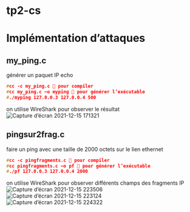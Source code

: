 # tp2-cs
# Implémentation d’attaques 
## my_ping.c
générer un paquet IP echo
```cpp
#cc -c my_ping.c  pour compiler
#cc my_ping.c –o myping  pour générer l’exécutable
#./myping 127.0.0.3 127.0.0.4 500
```
on utilise WireShark pour observer le résultat
![Capture d’écran 2021-12-15 171321](https://user-images.githubusercontent.com/85891554/148665145-56037a0f-bb84-4eee-8b6e-a0748db8c4a5.png)
## pingsur2frag.c
faire un ping avec une taille de 2000 octets sur le lien ethernet
```cpp
#cc -c pingfragments.c  pour compiler
#cc pingfragments.c –o pf  pour générer l’exécutable
#./pf 127.0.0.3 127.0.0.4 2000
```
on utilise WireShark pour observer différents champs des fragments IP
![Capture d’écran 2021-12-15 223506](https://user-images.githubusercontent.com/85891554/148665162-ecd0f98a-ac07-407d-9c88-d8e7cc702886.png)
![Capture d’écran 2021-12-15 223124](https://user-images.githubusercontent.com/85891554/148665177-ff62961a-6ffc-4309-9684-715f2faa3b0e.png)
![Capture d’écran 2021-12-15 224322](https://user-images.githubusercontent.com/85891554/148665179-df29fd77-6cdb-482d-a5d2-62764d10ed86.png)

